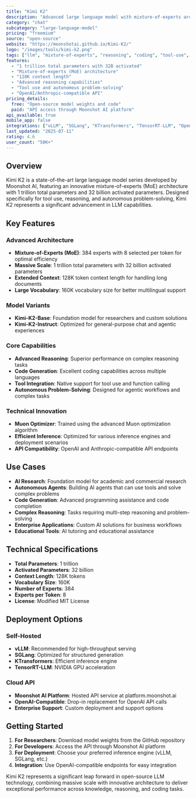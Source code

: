 ```yaml
---
title: "Kimi K2"
description: "Advanced large language model with mixture-of-experts architecture by Moonshot AI"
category: "chat"
subcategory: "large-language-model"
pricing: "freemium"
source: "open-source"
website: "https://moonshotai.github.io/Kimi-K2/"
logo: "/images/tools/kimi-k2.png"
tags: ["llm", "mixture-of-experts", "reasoning", "coding", "tool-use", "api"]
features:
  - "1 trillion total parameters with 32B activated"
  - "Mixture-of-experts (MoE) architecture"
  - "128K context length"
  - "Advanced reasoning capabilities"
  - "Tool use and autonomous problem-solving"
  - "OpenAI/Anthropic-compatible API"
pricing_details:
  free: "Open-source model weights and code"
  paid: "API access through Moonshot AI platform"
api_available: true
mobile_app: false
integrations: ["vLLM", "SGLang", "KTransformers", "TensorRT-LLM", "OpenAI API"]
last_updated: "2025-07-11"
rating: 4.6
user_count: "50K+"
---
```


## Overview

Kimi K2 is a state-of-the-art large language model series developed by Moonshot AI, featuring an innovative mixture-of-experts (MoE) architecture with 1 trillion total parameters and 32 billion activated parameters. Designed specifically for tool use, reasoning, and autonomous problem-solving, Kimi K2 represents a significant advancement in LLM capabilities.

## Key Features

### Advanced Architecture

- **Mixture-of-Experts (MoE)**: 384 experts with 8 selected per token for optimal efficiency
- **Massive Scale**: 1 trillion total parameters with 32 billion activated parameters
- **Extended Context**: 128K token context length for handling long documents
- **Large Vocabulary**: 160K vocabulary size for better multilingual support

### Model Variants

- **Kimi-K2-Base**: Foundation model for researchers and custom solutions
- **Kimi-K2-Instruct**: Optimized for general-purpose chat and agentic experiences

### Core Capabilities

- **Advanced Reasoning**: Superior performance on complex reasoning tasks
- **Code Generation**: Excellent coding capabilities across multiple languages
- **Tool Integration**: Native support for tool use and function calling
- **Autonomous Problem-Solving**: Designed for agentic workflows and complex tasks

### Technical Innovation

- **Muon Optimizer**: Trained using the advanced Muon optimization algorithm
- **Efficient Inference**: Optimized for various inference engines and deployment scenarios
- **API Compatibility**: OpenAI and Anthropic-compatible API endpoints

## Use Cases

- **AI Research**: Foundation model for academic and commercial research
- **Autonomous Agents**: Building AI agents that can use tools and solve complex problems
- **Code Generation**: Advanced programming assistance and code completion
- **Complex Reasoning**: Tasks requiring multi-step reasoning and problem-solving
- **Enterprise Applications**: Custom AI solutions for business workflows
- **Educational Tools**: AI tutoring and educational assistance

## Technical Specifications

- **Total Parameters**: 1 trillion
- **Activated Parameters**: 32 billion
- **Context Length**: 128K tokens
- **Vocabulary Size**: 160K
- **Number of Experts**: 384
- **Experts per Token**: 8
- **License**: Modified MIT License

## Deployment Options

### Self-Hosted

- **vLLM**: Recommended for high-throughput serving
- **SGLang**: Optimized for structured generation
- **KTransformers**: Efficient inference engine
- **TensorRT-LLM**: NVIDIA GPU acceleration

### Cloud API

- **Moonshot AI Platform**: Hosted API service at platform.moonshot.ai
- **OpenAI-Compatible**: Drop-in replacement for OpenAI API calls
- **Enterprise Support**: Custom deployment and support options

## Getting Started

1. **For Researchers**: Download model weights from the GitHub repository
2. **For Developers**: Access the API through Moonshot AI platform
3. **For Deployment**: Choose your preferred inference engine (vLLM, SGLang, etc.)
4. **Integration**: Use OpenAI-compatible endpoints for easy integration

Kimi K2 represents a significant leap forward in open-source LLM technology, combining massive scale with innovative architecture to deliver exceptional performance across knowledge, reasoning, and coding tasks.
